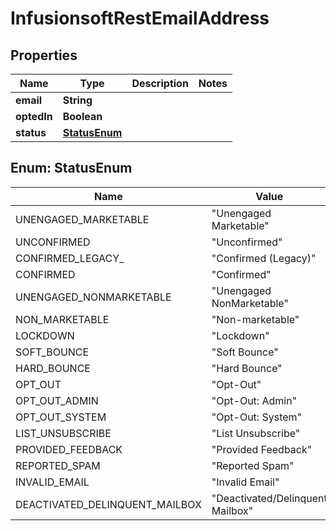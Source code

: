 
# InfusionsoftRestEmailAddress

## Properties
Name | Type | Description | Notes
------------ | ------------- | ------------- | -------------
**email** | **String** |  | 
**optedIn** | **Boolean** |  | 
**status** | [**StatusEnum**](#StatusEnum) |  | 


<a name="StatusEnum"></a>
## Enum: StatusEnum
Name | Value
---- | -----
UNENGAGED_MARKETABLE | &quot;Unengaged Marketable&quot;
UNCONFIRMED | &quot;Unconfirmed&quot;
CONFIRMED_LEGACY_ | &quot;Confirmed (Legacy)&quot;
CONFIRMED | &quot;Confirmed&quot;
UNENGAGED_NONMARKETABLE | &quot;Unengaged NonMarketable&quot;
NON_MARKETABLE | &quot;Non-marketable&quot;
LOCKDOWN | &quot;Lockdown&quot;
SOFT_BOUNCE | &quot;Soft Bounce&quot;
HARD_BOUNCE | &quot;Hard Bounce&quot;
OPT_OUT | &quot;Opt-Out&quot;
OPT_OUT_ADMIN | &quot;Opt-Out: Admin&quot;
OPT_OUT_SYSTEM | &quot;Opt-Out: System&quot;
LIST_UNSUBSCRIBE | &quot;List Unsubscribe&quot;
PROVIDED_FEEDBACK | &quot;Provided Feedback&quot;
REPORTED_SPAM | &quot;Reported Spam&quot;
INVALID_EMAIL | &quot;Invalid Email&quot;
DEACTIVATED_DELINQUENT_MAILBOX | &quot;Deactivated/Delinquent Mailbox&quot;



